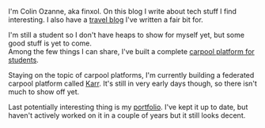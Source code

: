 I'm Colin Ozanne, aka finxol. On this blog I write about tech stuff I find interesting.
I also have a [travel blog](https://colinswanderlustchronicles.com/) I've written a fair bit for.

I'm still a student so I don't have heaps to show for myself yet, but some good stuff is yet to come.<br>
Among the few things I can share, I've built a complete [carpool platform for students](https://github.com/unicovoit/unicovoit).

Staying on the topic of carpool platforms, I'm currently building a federated carpool platform called [Karr](https://karr.mobi/?utm_source=finxol-blog&utm_content=about-page).
It's still in very early days though, so there isn't much to show off yet.

Last potentially interesting thing is my [portfolio](https://colinozanne.fr).
I've kept it up to date, but haven't actively worked on it in a couple of years but it still looks decent.
